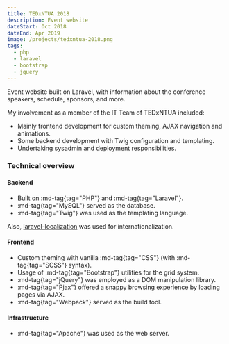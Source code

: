 ```yaml
---
title: TEDxNTUA 2018
description: Event website
dateStart: Oct 2018
dateEnd: Apr 2019
image: /projects/tedxntua-2018.png
tags:
  - php
  - laravel
  - bootstrap
  - jquery
---
```


Event website built on Laravel, with information about the conference speakers,
schedule, sponsors, and more.

<!--more-->

My involvement as a member of the IT Team of TEDxNTUA included:
* Mainly frontend development for custom theming, AJAX navigation and
animations.
* Some backend development with Twig configuration and templating.
* Undertaking sysadmin and deployment responsibilities.

### Technical overview

#### Backend
* Built on :md-tag{tag="PHP"} and :md-tag{tag="Laravel"}.
* :md-tag{tag="MySQL"} served as the database.
* :md-tag{tag="Twig"} was used as the templating language.

Also, [laravel-localization](https://github.com/mcamara/laravel-localization)
was used for internationalization.

#### Frontend
* Custom theming with vanilla :md-tag{tag="CSS"} (with :md-tag{tag="SCSS"} syntax).
* Usage of :md-tag{tag="Bootstrap"} utilities for the grid system.
* :md-tag{tag="jQuery"} was employed as a DOM manipulation library.
* :md-tag{tag="Pjax"} offered a snappy browsing experience by loading pages via
AJAX.
* :md-tag{tag="Webpack"} served as the build tool.

#### Infrastructure
* :md-tag{tag="Apache"} was used as the web server.
